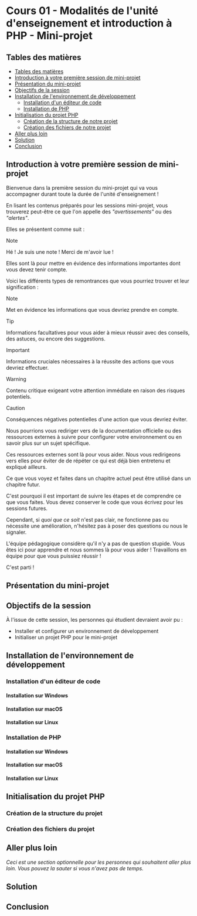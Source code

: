 # Cours 01 - Modalités de l'unité d'enseignement et introduction à PHP - Mini-projet

## Tables des matières

- [Tables des matières](#tables-des-matières)
- [Introduction à votre première session de mini-projet](#introduction-à-votre-première-session-de-mini-projet)
- [Présentation du mini-projet](#présentation-du-mini-projet)
- [Objectifs de la session](#objectifs-de-la-session)
- [Installation de l'environnement de développement](#installation-de-lenvironnement-de-développement)
  - [Installation d'un éditeur de code](#installation-dun-éditeur-de-code)
  - [Installation de PHP](#installation-de-php)
- [Initialisation du projet PHP](#initialisation-du-projet-php)
  - [Création de la structure de notre projet](#création-de-la-structure-de-notre-projet)
  - [Création des fichiers de notre projet](#création-des-fichiers-de-notre-projet)
- [Aller plus loin](#aller-plus-loin)
- [Solution](#solution)
- [Conclusion](#conclusion)

## Introduction à votre première session de mini-projet

Bienvenue dans la première session du mini-projet qui va vous accompagner durant
toute la durée de l'unité d'enseignement !

En lisant les contenus préparés pour les sessions mini-projet, vous trouverez
peut-être ce que l'on appelle des _"avertissements"_ ou des _"alertes"_.

Elles se présentent comme suit :

> [!NOTE]
>
> Hé ! Je suis une note ! Merci de m'avoir lue !

Elles sont là pour mettre en évidence des informations importantes dont vous
devez tenir compte.

Voici les différents types de remontrances que vous pourriez trouver et leur
signification :

> [!NOTE]
>
> Met en évidence les informations que vous devriez prendre en compte.

> [!TIP]
>
> Informations facultatives pour vous aider à mieux réussir avec des conseils,
> des astuces, ou encore des suggestions.

> [!IMPORTANT]
>
> Informations cruciales nécessaires à la réussite des actions que vous devriez
> effectuer.

> [!WARNING]
>
> Contenu critique exigeant votre attention immédiate en raison des risques
> potentiels.

> [!CAUTION]
>
> Conséquences négatives potentielles d'une action que vous devriez éviter.

Nous pourrions vous rediriger vers de la documentation officielle ou des
ressources externes à suivre pour configurer votre environnement ou en savoir
plus sur un sujet spécifique.

Ces ressources externes sont là pour vous aider. Nous vous redirigeons vers
elles pour éviter de de répéter ce qui est déjà bien entretenu et expliqué
ailleurs.

Ce que vous voyez et faites dans un chapitre actuel peut être utilisé dans un
chapitre futur.

C'est pourquoi il est important de suivre les étapes et de comprendre ce que
vous faites. Vous devez conserver le code que vous écrivez pour les sessions
futures.

Cependant, si _quoi que ce soit_ n'est pas clair, ne fonctionne pas ou nécessite
une amélioration, n'hésitez pas à poser des questions ou nous le signaler.

L'équipe pédagogique considère qu'il n'y a pas de question stupide. Vous êtes
ici pour apprendre et nous sommes là pour vous aider ! Travaillons en équipe
pour que vous puissiez réussir !

C'est parti !

## Présentation du mini-projet

## Objectifs de la session

À l'issue de cette session, les personnes qui étudient devraient avoir pu :

- Installer et configurer un environnement de développement
- Initialiser un projet PHP pour le mini-projet

## Installation de l'environnement de développement

### Installation d'un éditeur de code

#### Installation sur Windows

#### Installation sur macOS

#### Installation sur Linux

### Installation de PHP

#### Installation sur Windows

#### Installation sur macOS

#### Installation sur Linux

## Initialisation du projet PHP

### Création de la structure du projet

### Création des fichiers du projet

## Aller plus loin

_Ceci est une section optionnelle pour les personnes qui souhaitent aller plus
loin. Vous pouvez la sauter si vous n'avez pas de temps._

## Solution

## Conclusion
